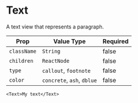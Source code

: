 # Text
A text view that represents a paragraph.

| Prop |  Value Type | Required |
| --- | --- | --- |
| `className` | `String` | false | 
| `children` | `ReactNode` | false | 
| `type` | `callout`, `footnote` | false | 
| `color` | `concrete`, `ash`, `dblue`| false | 

```
<Text>My text</Text>
```




